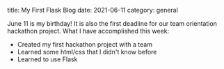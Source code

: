 title: My First Flask Blog
date: 2021-06-11
category: general


June 11 is my birthday! It is also the first deadline for our team orientation hackathon project. 
What I have accomplished this week:

- Created my first hackathon project with a team
- Learned some html/css that I didn't know before
- Learned to use Flask 